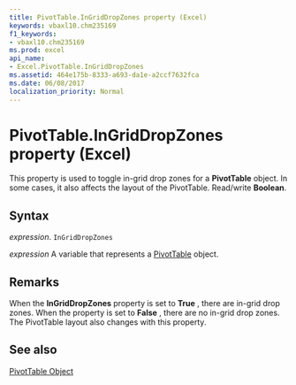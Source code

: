 ```yaml
---
title: PivotTable.InGridDropZones property (Excel)
keywords: vbaxl10.chm235169
f1_keywords:
- vbaxl10.chm235169
ms.prod: excel
api_name:
- Excel.PivotTable.InGridDropZones
ms.assetid: 464e175b-8333-a693-da1e-a2ccf7632fca
ms.date: 06/08/2017
localization_priority: Normal
---
```



# PivotTable.InGridDropZones property (Excel)

This property is used to toggle in-grid drop zones for a  **PivotTable** object. In some cases, it also affects the layout of the PivotTable. Read/write **Boolean**.


## Syntax

_expression_. `InGridDropZones`

_expression_ A variable that represents a [PivotTable](Excel.PivotTable.md) object.


## Remarks

When the  **InGridDropZones** property is set to **True** , there are in-grid drop zones. When the property is set to **False** , there are no in-grid drop zones. The PivotTable layout also changes with this property.


## See also


[PivotTable Object](Excel.PivotTable.md)

